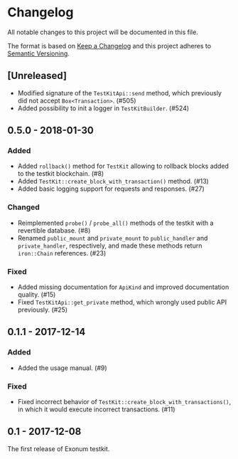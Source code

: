 # Changelog

All notable changes to this project will be documented in this file.

The format is based on [Keep a Changelog](http://keepachangelog.com/en/1.0.0/)
and this project adheres to [Semantic Versioning](http://semver.org/spec/v2.0.0.html).

## [Unreleased]

- Modified signature of the `TestKitApi::send` method, which previously did not
  accept `Box<Transaction>`. (#505)
- Added possibility to init a logger in `TestKitBuilder`. (#524)

## 0.5.0 - 2018-01-30

### Added

- Added `rollback()` method for `TestKit` allowing to rollback blocks added to
  the testkit blockchain. (#8)
- Added `TestKit::create_block_with_transaction()` method. (#13)
- Added basic logging support for requests and responses. (#27)

### Changed

- Reimplemented `probe()` / `probe_all()` methods of the testkit with
  a revertible database. (#8)
- Renamed `public_mount` and `private_mount` to `public_handler` and `private_handler`,
  respectively, and made these methods return `iron::Chain` references. (#23)

### Fixed

- Added missing documentation for `ApiKind` and improved documentation quality. (#15)
- Fixed `TestKitApi::get_private` method, which wrongly used public API
    previously. (#25)

## 0.1.1 - 2017-12-14

### Added

- Added the usage manual. (#9)

### Fixed

- Fixed incorrect behavior of `TestKit::create_block_with_transactions()`,
  in which it would execute incorrect transactions. (#11)

## 0.1 - 2017-12-08

The first release of Exonum testkit.
